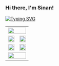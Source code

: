 ### Hi there, I'm Sinan!

[![Typing SVG](https://readme-typing-svg.demolab.com?font=Fira+Code&pause=1000&color=000000&random=false&width=435&lines=Computer+Engineer;Mobile+Application+Developer)](https://git.io/typing-svg)

<table width="100%">
  
  <tr width="100%">
    <td width="100%" colspan="2">
      <div>
        <img width="100%" src="http://github-profile-summary-cards.vercel.app/api/cards/profile-details?username=sdemir60&theme=yeblu" />
      </div>
    </td>
  </tr>

  <tr width="100%">
    <td width="50%">  
      <div>
        <img width="100%" src="http://github-profile-summary-cards.vercel.app/api/cards/stats?username=sdemir60&theme=yeblu" />
      </div>
    </td>
    <td width="50%">  
      <div>
        <img width="100%" src="http://github-profile-summary-cards.vercel.app/api/cards/productive-time?username=sdemir60&theme=yeblu&utcOffset=8" />
      </div>
    </td>
  </tr>

  <tr width="100%">
    <td width="50%">  
      <div>
        <img width="100%" src="http://github-profile-summary-cards.vercel.app/api/cards/repos-per-language?username=sdemir60&theme=yeblu" />
      </div>
    </td>
    <td width="50%">  
      <div>
        <img width="100%" src="http://github-profile-summary-cards.vercel.app/api/cards/most-commit-language?username=sdemir60&theme=yeblu" />
      </div>
    </td>
  </tr>

  <tr width="100%">
    <td width="100%" colspan="2">  
      <div>
        <img width="100%" src="https://github-readme-streak-stats.herokuapp.com?user=sdemir60&theme=yeblu&hide_border=true" />
      </div>
    </td>
  </tr>
  
</table>
